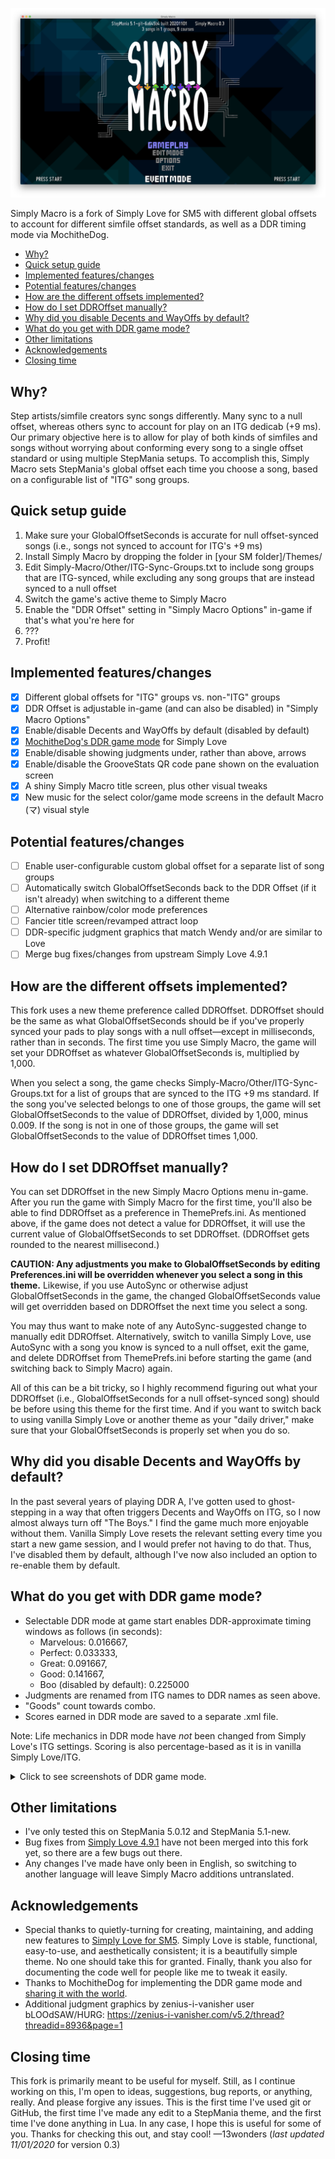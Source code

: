 ![Simply Macro](SimplyMacro.png)

Simply Macro is a fork of Simply Love for SM5 with different global offsets to account for different simfile offset standards, as well as a DDR timing mode via MochitheDog.

* [Why?](#why)
* [Quick setup guide](#quick-setup-guide)
* [Implemented features/changes](#implemented-featureschanges)
* [Potential features/changes](#potential-featureschanges)
* [How are the different offsets implemented?](#how-are-the-different-offsets-implemented)
* [How do I set DDROffset manually?](#how-do-i-set-ddroffset-manually)
* [Why did you disable Decents and WayOffs by default?](#why-did-you-disable-decents-and-wayoffs-by-default)
* [What do you get with DDR game mode?](#what-do-you-get-with-ddr-game-mode)
* [Other limitations](#other-limitations)
* [Acknowledgements](#acknowledgements)
* [Closing time](#closing-time)

## Why?
Step artists/simfile creators sync songs differently. Many sync to a null offset, whereas others sync to account for play on an ITG dedicab (+9 ms). Our primary objective here is to allow for play of both kinds of simfiles and songs without worrying about conforming every song to a single offset standard or using multiple StepMania setups. To accomplish this, Simply Macro sets StepMania's global offset each time you choose a song, based on a configurable list of "ITG" song groups.

## Quick setup guide
1. Make sure your GlobalOffsetSeconds is accurate for null offset-synced songs (i.e., songs not synced to account for ITG's +9 ms)
2. Install Simply Macro by dropping the folder in [your SM folder]/Themes/
3. Edit Simply-Macro/Other/ITG-Sync-Groups.txt to include song groups that are ITG-synced, while excluding any song groups that are instead synced to a null offset
4. Switch the game's active theme to Simply Macro
5. Enable the "DDR Offset" setting in "Simply Macro Options" in-game if that's what you're here for
5. ???
6. Profit!

## Implemented features/changes
- [x] Different global offsets for "ITG" groups vs. non-"ITG" groups
- [x] DDR Offset is adjustable in-game (and can also be disabled) in "Simply Macro Options"
- [x] Enable/disable Decents and WayOffs by default (disabled by default)
- [x] [MochitheDog's DDR game mode](https://github.com/MochitheDog/Simply-Love-SM5) for Simply Love
- [x] Enable/disable showing judgments under, rather than above, arrows
- [x] Enable/disable the GrooveStats QR code pane shown on the evaluation screen
- [x] A shiny Simply Macro title screen, plus other visual tweaks
- [x] New music for the select color/game mode screens in the default Macro (マ) visual style

## Potential features/changes
- [ ] Enable user-configurable custom global offset for a separate list of song groups
- [ ] Automatically switch GlobalOffsetSeconds back to the DDR Offset (if it isn't already) when switching to a different theme
- [ ] Alternative rainbow/color mode preferences
- [ ] Fancier title screen/revamped attract loop
- [ ] DDR-specific judgment graphics that match Wendy and/or are similar to Love
- [ ] Merge bug fixes/changes from upstream Simply Love 4.9.1

## How are the different offsets implemented?
This fork uses a new theme preference called DDROffset. DDROffset should be the same as what GlobalOffsetSeconds should be if you've properly synced your pads to play songs with a null offset—except in milliseconds, rather than in seconds. The first time you use Simply Macro, the game will set your DDROffset as whatever GlobalOffsetSeconds is, multiplied by 1,000.

When you select a song, the game checks Simply-Macro/Other/ITG-Sync-Groups.txt for a list of groups that are synced to the ITG +9 ms standard. If the song you've selected belongs to one of those groups, the game will set GlobalOffsetSeconds to the value of DDROffset, divided by 1,000, minus 0.009. If the song is not in one of those groups, the game will set GlobalOffsetSeconds to the value of DDROffset times 1,000.

## How do I set DDROffset manually?
You can set DDROffset in the new Simply Macro Options menu in-game. After you run the game with Simply Macro for the first time, you'll also be able to find DDROffset as a preference in ThemePrefs.ini. As mentioned above, if the game does not detect a value for DDROffset, it will use the current value of GlobalOffsetSeconds to set DDROffset. (DDROffset gets rounded to the nearest millisecond.)

**CAUTION: Any adjustments you make to GlobalOffsetSeconds by editing Preferences.ini will be overridden whenever you select a song in this theme.** Likewise, if you use AutoSync or otherwise adjust GlobalOffsetSeconds in the game, the changed GlobalOffsetSeconds value will get overridden based on DDROffset the next time you select a song.

You may thus want to make note of any AutoSync-suggested change to manually edit DDROffset. Alternatively, switch to vanilla Simply Love, use AutoSync with a song you know is synced to a null offset, exit the game, and delete DDROffset from ThemePrefs.ini before starting the game (and switching back to Simply Macro) again.

All of this can be a bit tricky, so I highly recommend figuring out what your DDROffset (i.e., GlobalOffsetSeconds for a null offset-synced song) should be before using this theme for the first time. And if you want to switch back to using vanilla Simply Love or another theme as your "daily driver," make sure that your GlobalOffsetSeconds is properly set when you do so.

## Why did you disable Decents and WayOffs by default?
In the past several years of playing DDR A, I've gotten used to ghost-stepping in a way that often triggers Decents and WayOffs on ITG, so I now almost always turn off "The Boys." I find the game much more enjoyable without them. Vanilla Simply Love resets the relevant setting every time you start a new game session, and I would prefer not having to do that. Thus, I've disabled them by default, although I've now also included an option to re-enable them by default.

## What do you get with DDR game mode?
- Selectable DDR mode at game start enables DDR-approximate timing windows as follows (in seconds):
  - Marvelous: 0.016667,
  - Perfect: 0.033333,
  - Great: 0.091667,
  - Good: 0.141667,
  - Boo (disabled by default): 0.225000
- Judgments are renamed from ITG names to DDR names as seen above.
- "Goods" count towards combo.
- Scores earned in DDR mode are saved to a separate .xml file.

Note: Life mechanics in DDR mode have *not* been changed from Simply Love's ITG settings. Scoring is also percentage-based as it is in vanilla Simply Love/ITG.

<details>
  <summary>Click to see screenshots of DDR game mode.</summary>

![DDR mode select](https://i.imgur.com/u32ZOLV.png)

![DDR mode eval](https://i.imgur.com/ZXs5qSB.png)
</details>

## Other limitations
- I've only tested this on StepMania 5.0.12 and StepMania 5.1-new.
- Bug fixes from [Simply Love 4.9.1](https://github.com/quietly-turning/Simply-Love-SM5/releases/tag/4.9.1) have not been merged into this fork yet, so there are a few bugs out there.
- Any changes I've made have only been in English, so switching to another language will leave Simply Macro additions untranslated.

## Acknowledgements
- Special thanks to quietly-turning for creating, maintaining, and adding new features to [Simply Love for SM5](https://github.com/quietly-turning/Simply-Love-SM5). Simply Love is stable, functional, easy-to-use, and aesthetically consistent; it is a beautifully simple theme. No one should take this for granted. Finally, thank you also for documenting the code well for people like me to tweak it easily.
- Thanks to MochitheDog for implementing the DDR game mode and [sharing it with the world](https://github.com/MochitheDog/Simply-Love-SM5).
- Additional judgment graphics by zenius-i-vanisher user bLOOdSAW/HURG: https://zenius-i-vanisher.com/v5.2/thread?threadid=8936&page=1

## Closing time
This fork is primarily meant to be useful for myself. Still, as I continue working on this, I'm open to ideas, suggestions, bug reports, or anything, really. And please forgive any issues. This is the first time I've used git or GitHub, the first time I've made any edit to a StepMania theme, and the first time I've done anything in Lua. In any case, I hope this is useful for some of you. Thanks for checking this out, and stay cool!
—13wonders (*last updated 11/01/2020* for version 0.3)
